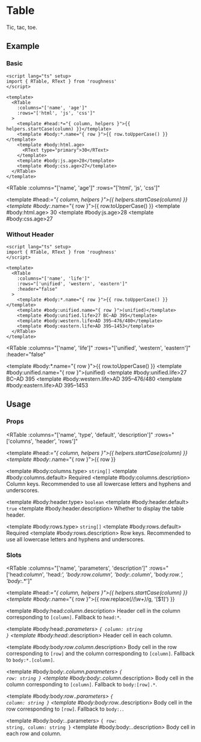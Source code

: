 <script lang="ts" setup>
import { RTable, RText } from 'roughness'
</script>

# Table

Tic, tac, toe.

## Example

### Basic

```vue
<script lang="ts" setup>
import { RTable, RText } from 'roughness'
</script>

<template>
  <RTable
    :columns="['name', 'age']"
    :rows="['html', 'js', 'css']"
  >
    <template #head:*="{ column, helpers }">{{ helpers.startCase(column) }}</template>
    <template #body:*.name="{ row }">{{ row.toUpperCase() }}</template>
    <template #body:html.age>
      <RText type="primary">30</RText>
    </template>
    <template #body:js.age>28</template>
    <template #body:css.age>27</template>
  </RTable>
</template>
```

<RTable
  :columns="['name', 'age']"
  :rows="['html', 'js', 'css']"
>
  <template #head:*="{ column, helpers }">{{ helpers.startCase(column) }}</template>
  <template #body:*.name="{ row }">{{ row.toUpperCase() }}</template>
  <template #body:html.age>
    <RText type="primary">30</RText>
  </template>
  <template #body:js.age>28</template>
  <template #body:css.age>27</template>
</RTable>

### Without Header

```vue
<script lang="ts" setup>
import { RTable, RText } from 'roughness'
</script>

<template>
  <RTable
    :columns="['name', 'life']"
    :rows="['unified', 'western', 'eastern']"
    :header="false"
  >
    <template #body:*.name="{ row }">{{ row.toUpperCase() }}</template>
    <template #body:unified.name="{ row }">(unified)</template>
    <template #body:unified.life>27 BC–AD 395</template>
    <template #body:western.life>AD 395–476/480</template>
    <template #body:eastern.life>AD 395–1453</template>
  </RTable>
</template>
```

<RTable
  :columns="['name', 'life']"
  :rows="['unified', 'western', 'eastern']"
  :header="false"
>
  <template #body:*.name="{ row }">{{ row.toUpperCase() }}</template>
  <template #body:unified.name="{ row }">(unified)</template>
  <template #body:unified.life>27 BC–AD 395</template>
  <template #body:western.life>AD 395–476/480</template>
  <template #body:eastern.life>AD 395–1453</template>
</RTable>

## Usage

### Props

<RTable
  :columns="['name', 'type', 'default', 'description']"
  :rows="['columns', 'header', 'rows']"
>
  <template #head:*="{ column, helpers }">{{ helpers.startCase(column) }}</template>
  <template #body:*.name="{ row }">{{ row }}</template>

  <template #body:columns.type>
    <code>string[]</code>
  </template>
  <template #body:columns.default>
    <RText type="error">Required</RText>
  </template>
  <template #body:columns.description>
    Column keys. Recommended to use all lowercase letters and hyphens and underscores.
  </template>

  <template #body:header.type>
    <code>boolean</code>
  </template>
  <template #body:header.default>
    <code>true</code>
  </template>
  <template #body:header.description>
    Whether to display the table header.
  </template>

  <template #body:rows.type>
    <code>string[]</code>
  </template>
  <template #body:rows.default>
    <RText type="error">Required</RText>
  </template>
  <template #body:rows.description>
    Row keys. Recommended to use all lowercase letters and hyphens and underscores.
  </template>
</RTable>

### Slots

<RTable
  :columns="['name', 'parameters', 'description']"
  :rows="['head:_column_', 'head:*', 'body:_row_._column_', 'body:*._column_', 'body:_row_.*', 'body:*.*']"
>
  <template #head:*="{ column, helpers }">{{ helpers.startCase(column) }}</template>
  <template #body:*.name="{ row }">{{ row.replace(/_(\w+)_/g, '[$1]') }}</template>

  <template #body:head:_column_.description>
    Header cell in the column corresponding to <code>[column]</code>. Fallback to <code>head:*</code>.
  </template>

  <template #body:head:*.parameters>
    <code>{ column: string }</code>
  </template>
  <template #body:head:*.description>
    Header cell in each column.
  </template>

  <template #body:body:_row_._column_.description>
    Body cell in the row corresponding to <code>[row]</code> and the column corresponding to <code>[column]</code>. Fallback to <code>body:*.[column]</code>.
  </template>

  <template #body:body:*._column_.parameters>
    <code>{ row: string }</code>
  </template>
  <template #body:body:*._column_.description>
    Body cell in the column corresponding to <code>[column]</code>. Fallback to <code>body:[row].*</code>.
  </template>

  <template #body:body:_row_.*.parameters>
    <code>{ column: string }</code>
  </template>
  <template #body:body:_row_.*.description>
    Body cell in the row corresponding to <code>[row]</code>. Fallback to <code>body:*.*</code>.
  </template>

  <template #body:body:*.*.parameters>
    <code>{ row: string, column: string }</code>
  </template>
  <template #body:body:*.*.description>
    Body cell in each row and column.
  </template>
</RTable>
